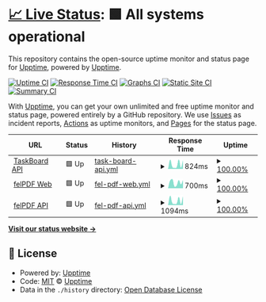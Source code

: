 # [📈 Live Status](https://upptime.github.io/upptime): <!--live status--> **🟩 All systems operational**

This repository contains the open-source uptime monitor and status page for [Upptime](https://upptime.js.org), powered by [Upptime](https://github.com/upptime/upptime).

[![Uptime CI](https://github.com/wchanchavac/apps-status/workflows/Uptime%20CI/badge.svg)](https://github.com/wchanchavac/apps-status/actions?query=workflow%3A%22Uptime+CI%22)
[![Response Time CI](https://github.com/wchanchavac/apps-status/workflows/Response%20Time%20CI/badge.svg)](https://github.com/wchanchavac/apps-status/actions?query=workflow%3A%22Response+Time+CI%22)
[![Graphs CI](https://github.com/wchanchavac/apps-status/workflows/Graphs%20CI/badge.svg)](https://github.com/wchanchavac/apps-status/actions?query=workflow%3A%22Graphs+CI%22)
[![Static Site CI](https://github.com/wchanchavac/apps-status/workflows/Static%20Site%20CI/badge.svg)](https://github.com/wchanchavac/apps-status/actions?query=workflow%3A%22Static+Site+CI%22)
[![Summary CI](https://github.com/wchanchavac/apps-status/workflows/Summary%20CI/badge.svg)](https://github.com/wchanchavac/apps-status/actions?query=workflow%3A%22Summary+CI%22)

With [Upptime](https://upptime.js.org), you can get your own unlimited and free uptime monitor and status page, powered entirely by a GitHub repository. We use [Issues](https://github.com/upptime/upptime/issues) as incident reports, [Actions](https://github.com/wchanchavac/apps-status/actions) as uptime monitors, and [Pages](https://upptime.github.io/upptime) for the status page.

<!--start: status pages-->
<!-- This summary is generated by Upptime (https://github.com/upptime/upptime) -->
<!-- Do not edit this manually, your changes will be overwritten -->
<!-- prettier-ignore -->
| URL | Status | History | Response Time | Uptime |
| --- | ------ | ------- | ------------- | ------ |
| <img alt="" src="https://icons.duckduckgo.com/ip3/taskboard-api.vercel.app.ico" height="13"> [TaskBoard API](https://taskboard-api.vercel.app/.well-known/apollo/server-health) | 🟩 Up | [task-board-api.yml](https://github.com/wchanchavac/apps-status/commits/HEAD/history/task-board-api.yml) | <details><summary><img alt="Response time graph" src="./graphs/task-board-api/response-time-week.png" height="20"> 824ms</summary><br><a href="https://wchanchavac.github.io/apps-status/history/task-board-api"><img alt="Response time 1285" src="https://img.shields.io/endpoint?url=https%3A%2F%2Fraw.githubusercontent.com%2Fwchanchavac%2Fapps-status%2FHEAD%2Fapi%2Ftask-board-api%2Fresponse-time.json"></a><br><a href="https://wchanchavac.github.io/apps-status/history/task-board-api"><img alt="24-hour response time 1510" src="https://img.shields.io/endpoint?url=https%3A%2F%2Fraw.githubusercontent.com%2Fwchanchavac%2Fapps-status%2FHEAD%2Fapi%2Ftask-board-api%2Fresponse-time-day.json"></a><br><a href="https://wchanchavac.github.io/apps-status/history/task-board-api"><img alt="7-day response time 824" src="https://img.shields.io/endpoint?url=https%3A%2F%2Fraw.githubusercontent.com%2Fwchanchavac%2Fapps-status%2FHEAD%2Fapi%2Ftask-board-api%2Fresponse-time-week.json"></a><br><a href="https://wchanchavac.github.io/apps-status/history/task-board-api"><img alt="30-day response time 989" src="https://img.shields.io/endpoint?url=https%3A%2F%2Fraw.githubusercontent.com%2Fwchanchavac%2Fapps-status%2FHEAD%2Fapi%2Ftask-board-api%2Fresponse-time-month.json"></a><br><a href="https://wchanchavac.github.io/apps-status/history/task-board-api"><img alt="1-year response time 1241" src="https://img.shields.io/endpoint?url=https%3A%2F%2Fraw.githubusercontent.com%2Fwchanchavac%2Fapps-status%2FHEAD%2Fapi%2Ftask-board-api%2Fresponse-time-year.json"></a></details> | <details><summary><a href="https://wchanchavac.github.io/apps-status/history/task-board-api">100.00%</a></summary><a href="https://wchanchavac.github.io/apps-status/history/task-board-api"><img alt="All-time uptime 99.99%" src="https://img.shields.io/endpoint?url=https%3A%2F%2Fraw.githubusercontent.com%2Fwchanchavac%2Fapps-status%2FHEAD%2Fapi%2Ftask-board-api%2Fuptime.json"></a><br><a href="https://wchanchavac.github.io/apps-status/history/task-board-api"><img alt="24-hour uptime 100.00%" src="https://img.shields.io/endpoint?url=https%3A%2F%2Fraw.githubusercontent.com%2Fwchanchavac%2Fapps-status%2FHEAD%2Fapi%2Ftask-board-api%2Fuptime-day.json"></a><br><a href="https://wchanchavac.github.io/apps-status/history/task-board-api"><img alt="7-day uptime 100.00%" src="https://img.shields.io/endpoint?url=https%3A%2F%2Fraw.githubusercontent.com%2Fwchanchavac%2Fapps-status%2FHEAD%2Fapi%2Ftask-board-api%2Fuptime-week.json"></a><br><a href="https://wchanchavac.github.io/apps-status/history/task-board-api"><img alt="30-day uptime 100.00%" src="https://img.shields.io/endpoint?url=https%3A%2F%2Fraw.githubusercontent.com%2Fwchanchavac%2Fapps-status%2FHEAD%2Fapi%2Ftask-board-api%2Fuptime-month.json"></a><br><a href="https://wchanchavac.github.io/apps-status/history/task-board-api"><img alt="1-year uptime 100.00%" src="https://img.shields.io/endpoint?url=https%3A%2F%2Fraw.githubusercontent.com%2Fwchanchavac%2Fapps-status%2FHEAD%2Fapi%2Ftask-board-api%2Fuptime-year.json"></a></details>
| <img alt="" src="https://icons.duckduckgo.com/ip3/felpdf.vercel.app.ico" height="13"> [felPDF Web](https://felpdf.vercel.app) | 🟩 Up | [fel-pdf-web.yml](https://github.com/wchanchavac/apps-status/commits/HEAD/history/fel-pdf-web.yml) | <details><summary><img alt="Response time graph" src="./graphs/fel-pdf-web/response-time-week.png" height="20"> 700ms</summary><br><a href="https://wchanchavac.github.io/apps-status/history/fel-pdf-web"><img alt="Response time 837" src="https://img.shields.io/endpoint?url=https%3A%2F%2Fraw.githubusercontent.com%2Fwchanchavac%2Fapps-status%2FHEAD%2Fapi%2Ffel-pdf-web%2Fresponse-time.json"></a><br><a href="https://wchanchavac.github.io/apps-status/history/fel-pdf-web"><img alt="24-hour response time 955" src="https://img.shields.io/endpoint?url=https%3A%2F%2Fraw.githubusercontent.com%2Fwchanchavac%2Fapps-status%2FHEAD%2Fapi%2Ffel-pdf-web%2Fresponse-time-day.json"></a><br><a href="https://wchanchavac.github.io/apps-status/history/fel-pdf-web"><img alt="7-day response time 700" src="https://img.shields.io/endpoint?url=https%3A%2F%2Fraw.githubusercontent.com%2Fwchanchavac%2Fapps-status%2FHEAD%2Fapi%2Ffel-pdf-web%2Fresponse-time-week.json"></a><br><a href="https://wchanchavac.github.io/apps-status/history/fel-pdf-web"><img alt="30-day response time 634" src="https://img.shields.io/endpoint?url=https%3A%2F%2Fraw.githubusercontent.com%2Fwchanchavac%2Fapps-status%2FHEAD%2Fapi%2Ffel-pdf-web%2Fresponse-time-month.json"></a><br><a href="https://wchanchavac.github.io/apps-status/history/fel-pdf-web"><img alt="1-year response time 810" src="https://img.shields.io/endpoint?url=https%3A%2F%2Fraw.githubusercontent.com%2Fwchanchavac%2Fapps-status%2FHEAD%2Fapi%2Ffel-pdf-web%2Fresponse-time-year.json"></a></details> | <details><summary><a href="https://wchanchavac.github.io/apps-status/history/fel-pdf-web">100.00%</a></summary><a href="https://wchanchavac.github.io/apps-status/history/fel-pdf-web"><img alt="All-time uptime 99.99%" src="https://img.shields.io/endpoint?url=https%3A%2F%2Fraw.githubusercontent.com%2Fwchanchavac%2Fapps-status%2FHEAD%2Fapi%2Ffel-pdf-web%2Fuptime.json"></a><br><a href="https://wchanchavac.github.io/apps-status/history/fel-pdf-web"><img alt="24-hour uptime 100.00%" src="https://img.shields.io/endpoint?url=https%3A%2F%2Fraw.githubusercontent.com%2Fwchanchavac%2Fapps-status%2FHEAD%2Fapi%2Ffel-pdf-web%2Fuptime-day.json"></a><br><a href="https://wchanchavac.github.io/apps-status/history/fel-pdf-web"><img alt="7-day uptime 100.00%" src="https://img.shields.io/endpoint?url=https%3A%2F%2Fraw.githubusercontent.com%2Fwchanchavac%2Fapps-status%2FHEAD%2Fapi%2Ffel-pdf-web%2Fuptime-week.json"></a><br><a href="https://wchanchavac.github.io/apps-status/history/fel-pdf-web"><img alt="30-day uptime 100.00%" src="https://img.shields.io/endpoint?url=https%3A%2F%2Fraw.githubusercontent.com%2Fwchanchavac%2Fapps-status%2FHEAD%2Fapi%2Ffel-pdf-web%2Fuptime-month.json"></a><br><a href="https://wchanchavac.github.io/apps-status/history/fel-pdf-web"><img alt="1-year uptime 100.00%" src="https://img.shields.io/endpoint?url=https%3A%2F%2Fraw.githubusercontent.com%2Fwchanchavac%2Fapps-status%2FHEAD%2Fapi%2Ffel-pdf-web%2Fuptime-year.json"></a></details>
| <img alt="" src="https://icons.duckduckgo.com/ip3/invoices-api.vercel.app.ico" height="13"> [felPDF API](https://invoices-api.vercel.app/.well-known/apollo/server-health) | 🟩 Up | [fel-pdf-api.yml](https://github.com/wchanchavac/apps-status/commits/HEAD/history/fel-pdf-api.yml) | <details><summary><img alt="Response time graph" src="./graphs/fel-pdf-api/response-time-week.png" height="20"> 1094ms</summary><br><a href="https://wchanchavac.github.io/apps-status/history/fel-pdf-api"><img alt="Response time 1833" src="https://img.shields.io/endpoint?url=https%3A%2F%2Fraw.githubusercontent.com%2Fwchanchavac%2Fapps-status%2FHEAD%2Fapi%2Ffel-pdf-api%2Fresponse-time.json"></a><br><a href="https://wchanchavac.github.io/apps-status/history/fel-pdf-api"><img alt="24-hour response time 2133" src="https://img.shields.io/endpoint?url=https%3A%2F%2Fraw.githubusercontent.com%2Fwchanchavac%2Fapps-status%2FHEAD%2Fapi%2Ffel-pdf-api%2Fresponse-time-day.json"></a><br><a href="https://wchanchavac.github.io/apps-status/history/fel-pdf-api"><img alt="7-day response time 1094" src="https://img.shields.io/endpoint?url=https%3A%2F%2Fraw.githubusercontent.com%2Fwchanchavac%2Fapps-status%2FHEAD%2Fapi%2Ffel-pdf-api%2Fresponse-time-week.json"></a><br><a href="https://wchanchavac.github.io/apps-status/history/fel-pdf-api"><img alt="30-day response time 1184" src="https://img.shields.io/endpoint?url=https%3A%2F%2Fraw.githubusercontent.com%2Fwchanchavac%2Fapps-status%2FHEAD%2Fapi%2Ffel-pdf-api%2Fresponse-time-month.json"></a><br><a href="https://wchanchavac.github.io/apps-status/history/fel-pdf-api"><img alt="1-year response time 1627" src="https://img.shields.io/endpoint?url=https%3A%2F%2Fraw.githubusercontent.com%2Fwchanchavac%2Fapps-status%2FHEAD%2Fapi%2Ffel-pdf-api%2Fresponse-time-year.json"></a></details> | <details><summary><a href="https://wchanchavac.github.io/apps-status/history/fel-pdf-api">100.00%</a></summary><a href="https://wchanchavac.github.io/apps-status/history/fel-pdf-api"><img alt="All-time uptime 99.99%" src="https://img.shields.io/endpoint?url=https%3A%2F%2Fraw.githubusercontent.com%2Fwchanchavac%2Fapps-status%2FHEAD%2Fapi%2Ffel-pdf-api%2Fuptime.json"></a><br><a href="https://wchanchavac.github.io/apps-status/history/fel-pdf-api"><img alt="24-hour uptime 100.00%" src="https://img.shields.io/endpoint?url=https%3A%2F%2Fraw.githubusercontent.com%2Fwchanchavac%2Fapps-status%2FHEAD%2Fapi%2Ffel-pdf-api%2Fuptime-day.json"></a><br><a href="https://wchanchavac.github.io/apps-status/history/fel-pdf-api"><img alt="7-day uptime 100.00%" src="https://img.shields.io/endpoint?url=https%3A%2F%2Fraw.githubusercontent.com%2Fwchanchavac%2Fapps-status%2FHEAD%2Fapi%2Ffel-pdf-api%2Fuptime-week.json"></a><br><a href="https://wchanchavac.github.io/apps-status/history/fel-pdf-api"><img alt="30-day uptime 100.00%" src="https://img.shields.io/endpoint?url=https%3A%2F%2Fraw.githubusercontent.com%2Fwchanchavac%2Fapps-status%2FHEAD%2Fapi%2Ffel-pdf-api%2Fuptime-month.json"></a><br><a href="https://wchanchavac.github.io/apps-status/history/fel-pdf-api"><img alt="1-year uptime 100.00%" src="https://img.shields.io/endpoint?url=https%3A%2F%2Fraw.githubusercontent.com%2Fwchanchavac%2Fapps-status%2FHEAD%2Fapi%2Ffel-pdf-api%2Fuptime-year.json"></a></details>

<!--end: status pages-->

[**Visit our status website →**](https://upptime.github.io/upptime)

## 📄 License

- Powered by: [Upptime](https://github.com/upptime/upptime)
- Code: [MIT](./LICENSE) © [Upptime](https://upptime.js.org)
- Data in the `./history` directory: [Open Database License](https://opendatacommons.org/licenses/odbl/1-0/)
